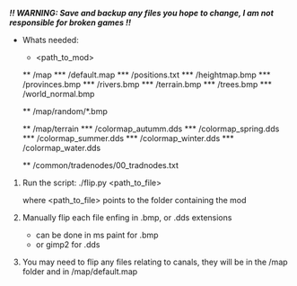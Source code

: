 ***!! WARNING: Save and backup any files you hope to change, I am not responsible for broken games !!***


* Whats needed:
    * <path_to_mod>

    ** /map
    *** /default.map
    *** /positions.txt
    *** /heightmap.bmp
    *** /provinces.bmp
    *** /rivers.bmp
    *** /terrain.bmp
    *** /trees.bmp
    *** /world_normal.bmp
    
    ** /map/random/*.bmp
    
    ** /map/terrain
    *** /colormap_autumm.dds
    *** /colormap_spring.dds
    *** /colormap_summer.dds
    *** /colormap_winter.dds
    *** /colormap_water.dds

    ** /common/tradenodes/00_tradnodes.txt

1) Run the script:
    ./flip.py <path_to_file>
    
    where <path_to_file> points to the folder containing the mod

2) Manually flip each file enfing in .bmp, or .dds extensions
    * can be done in ms paint for .bmp
    * or gimp2 for .dds

3) You may need to flip any files relating to canals, they will be in the /map folder and in /map/default.map   